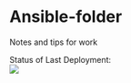 # Ansible-folder
Notes and tips for work


Status of Last Deployment:
<br>
<img src="https://github.com/extsand/Ansible-folder/workflows/CI/badge.svg?branch=master"><br>

